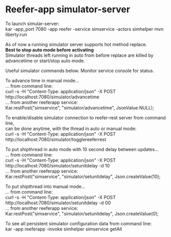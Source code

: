 # Reefer-app  simulator-server

To launch simular-server:  
kar -app_port 7080 -app reefer -service simservice -actors simhelper mvn liberty:run

As of now a running simulator server supports hot method replace.  
**Best to stop auto mode before activating**  
Simulator threads left running in auto from before replace are killed by advancetime or start/stop auto mode.

Useful simulator commands below. Monitor service console for status.

To advance time in manual mode...  
... from command line:  
curl -s -H "Content-Type: application/json" -X POST http://localhost:7080/simulator/advancetime  
... from another reeferapp service:  
Kar.restPost("simservice", "simulator/advancetime", JsonValue.NULL);

To enable/disable simulator connection to reefer-rest server from command line,  
can be done anytime, with the thread in auto or manual mode:  
curl -s -H "Content-Type: application/json" -X POST http://localhost:7080/simulator/togglereeferrest

To put shipthread in auto mode with 10 second delay between updates...  
... from command line:  
curl -s -H "Content-Type: application/json" -X POST http://localhost:7080/simulator/setunitdelay -d 10  
... from another reeferapp service:  
Kar.restPost("simservice", "simulator/setunitdelay", Json.createValue(10);

To put shipthread into manual mode...  
... from command line:  
curl -s -H "Content-Type: application/json" -X POST http://localhost:7080/simulator/setunitdelay -d 00  
... from another reeferapp service:  
Kar.restPost("simservice", "simulator/setunitdelay", Json.createValue(0);

To see all persistent simulator configuration data from command line:  
kar -app reeferapp -invoke simhelper simservice getAll


